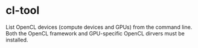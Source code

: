 # cl-tool
List OpenCL devices (compute devices and GPUs) from the command line. Both the OpenCL framework and GPU-specific OpenCL dirvers must be installed.

